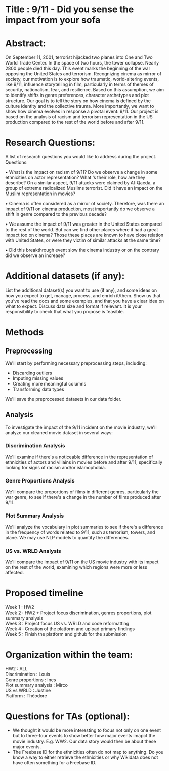 # Title : 9/11 - Did you sense the impact from your sofa

# Abstract:

On September 11, 2001, terrorist hijacked two planes into One and Two World Trade Center. In the space of two hours, the tower collapse. Nearly 2800 people died this day. This event marks the beginning of the war opposing the United States and terrorism. Recognizing cinema as mirror of society, our motivation is to explore how traumatic, world-altering events, like 9/11, influence storytelling in film, particularly in terms of themes of security, nationalism, fear, and resilience. Based on this assumption, we aim to identify shifts in genre preferences, character archetypes and plot structure. Our goal is to tell the story on how cinema is defined by the culture identity and the collective trauma. More importantly, we want to show how cinema evolves in response a pivotal event: 9/11. 
Our project is based on the analysis of racism and terrorism representation in the US production compared to the rest of the world before and after 9/11. 

# Research Questions: 
A list of research questions you would like to address during the project.
Questions: 

•	What is the impact on racism of 9/11? Do we observe a change in some ethnicities on actor representation? What ‘s their role, how are they describe? On a similar aspect, 9/11 attacks were claimed by Al-Qaeda, a group of extreme radicalized Muslims terrorist. Did it have an impact on the Muslim representation in movies? 

•	Cinema is often considered as a mirror of society. Therefore, was there an impact of 9/11 on cinema production, most importantly do we observe a shift in genre compared to the previous decade?

•	We assume the impact of 9/11 was greater in the United States compared to the rest of the world. But can we find other places where it had a great impact too on cinema? Those these places are known to have close relation with United States, or were they victim of similar attacks at the same time? 

•	Did this breakthrough event slow the cinema industry or on the contrary did we observe an increase?


# Additional datasets (if any): 
List the additional dataset(s) you want to use (if any), and some ideas on how you expect to get, manage, process, and enrich it/them. Show us that you’ve read the docs and some examples, and that you have a clear idea on what to expect. Discuss data size and format if relevant. It is your responsibility to check that what you propose is feasible.

# Methods

## Preprocessing 

We'll start by performing necessary preprocessing steps, including:

- Discarding outliers
- Imputing missing values
- Creating more meaningful columns
- Transforming data types

We'll save the preprocessed datasets in our data folder.

## Analysis 
To investigate the impact of the 9/11 incident on the movie industry, we'll analyze our cleaned movie dataset in several ways:

### Discrimination Analysis
We'll examine if there's a noticeable difference in the representation of ethnicities of actors and villains in movies before and after 9/11, specifically looking for signs of racism and/or islamophobia.

### Genre Proportions Analysis
We'll compare the proportions of films in different genres, particularly the war genre, to see if there's a change in the number of films produced after 9/11.

### Plot Summary Analysis
We'll analyze the vocabulary in plot summaries to see if there's a difference in the frequency of words related to 9/11, such as terrorism, towers, and plane. We may use NLP models to quantify the differences.

### US vs. WRLD Analysis
We'll compare the impact of 9/11 on the US movie industry with its impact on the rest of the world, examining which regions were more or less affected.

# Proposed timeline
Week 1 : HW2 <br>
Week 2 : HW2 + Project focus discrimination, genres proportions, plot summary analysis <br>
Week 3 : Project focus US vs. WRLD and code reformatting <br>
Week 4 : Creation of the platform and upload primary findings <br>
Week 5 : Finish the platform and github for the submission

# Organization within the team: 
HW2 : ALL <br>
Discrimination : Louis <br>
Genre proportions : Ines <br>
Plot summary analysis : Mirco <br>
US vs WRLD : Justine <br>
Platform : Théodore

# Questions for TAs (optional): 
- We thought it would be more interesting to focus not only on one event but to three-four events to show better how major events imapct the movie industry. E.g. WW2. Our data story would then be about these major events.
- The Freebase ID for the ethnicities often do not map to anything. Do you know a way to either retrieve the ethnicities or why Wikidata does not have often something for a Freebase ID.
